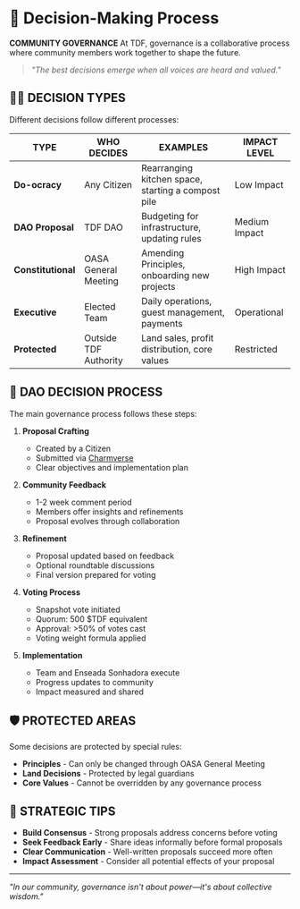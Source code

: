 # 🎲 Decision-Making Process

**COMMUNITY GOVERNANCE** At TDF, governance is a collaborative process where community members work together to shape the future.

> *"The best decisions emerge when all voices are heard and valued."*

## 🧙‍♂️ DECISION TYPES

Different decisions follow different processes:

| TYPE | WHO DECIDES | EXAMPLES | IMPACT LEVEL |
|------|-------------|----------|-------------|
| **Do-ocracy** | Any Citizen | Rearranging kitchen space, starting a compost pile | Low Impact |
| **DAO Proposal** | TDF DAO | Budgeting for infrastructure, updating rules | Medium Impact |
| **Constitutional** | OASA General Meeting | Amending Principles, onboarding new projects | High Impact |
| **Executive** | Elected Team | Daily operations, guest management, payments | Operational |
| **Protected** | Outside TDF Authority | Land sales, profit distribution, core values | Restricted |

## 🔄 DAO DECISION PROCESS

The main governance process follows these steps:

1. **Proposal Crafting**
   - Created by a Citizen
   - Submitted via [Charmverse](https://charmverse.io)
   - Clear objectives and implementation plan

2. **Community Feedback**
   - 1-2 week comment period
   - Members offer insights and refinements
   - Proposal evolves through collaboration

3. **Refinement**
   - Proposal updated based on feedback
   - Optional roundtable discussions
   - Final version prepared for voting

4. **Voting Process**
   - Snapshot vote initiated
   - Quorum: 500 $TDF equivalent
   - Approval: >50% of votes cast
   - Voting weight formula applied

5. **Implementation**
   - Team and Enseada Sonhadora execute
   - Progress updates to community
   - Impact measured and shared

## 🛡️ PROTECTED AREAS

Some decisions are protected by special rules:

- **Principles** - Can only be changed through OASA General Meeting
- **Land Decisions** - Protected by legal guardians
- **Core Values** - Cannot be overridden by any governance process

## 🎯 STRATEGIC TIPS

- **Build Consensus** - Strong proposals address concerns before voting
- **Seek Feedback Early** - Share ideas informally before formal proposals
- **Clear Communication** - Well-written proposals succeed more often
- **Impact Assessment** - Consider all potential effects of your proposal

---

*"In our community, governance isn't about power—it's about collective wisdom."*
